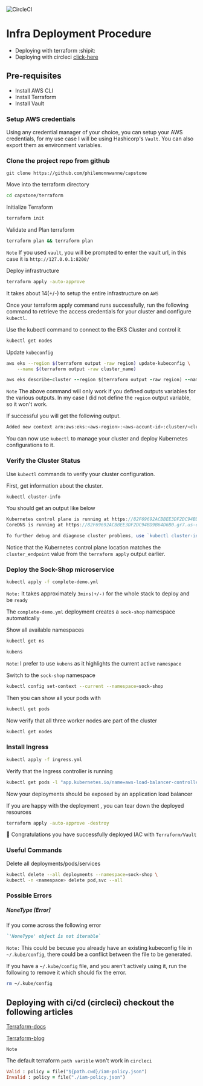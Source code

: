 ![CircleCI](https://img.shields.io/circleci/build/github/philemonnwanne/capstone)

# Infra Deployment Procedure
- Deploying with terraform :shipit:
- Deploying with circleci [click-here](#deploying-with-cicd-circleci-checkout-the-following-articles)

## Pre-requisites

- Install AWS CLI
- Install Terraform
- Install Vault

### Setup AWS credentials
Using any credential manager of your choice, you can setup your AWS credentials, for my use case I will be using Hashicorp's `Vault`.
You can also export them as environment variables.

### Clone the project repo from github
```
git clone https://github.com/philemonnwanne/capstone
```

Move into the terraform directory
```bash
cd capstone/terraform
```

Initialize Terraform
```bash
terraform init
```

Validate and Plan terraform
```bash
terraform plan && terraform plan
```

`Note` If you used `vault`, you will be prompted to enter the vault url, in this case it is `http://127.0.0.1:8200/`

Deploy infrastructure
```bash
terraform apply -auto-approve
```

It takes about 14(+/-) to setup the entire infrastructure on `AWS`

Once your terraform apply command runs successfully, run the following command to retrieve the access credentials for your cluster and configure `kubectl`.

Use the kubectl command to connect to the EKS Cluster and control it
```bash
kubectl get nodes
```

Update `kubeconfig`
```bash
aws eks --region $(terraform output -raw region) update-kubeconfig \
    --name $(terraform output -raw cluster_name)
```

```ruby
aws eks describe-cluster --region $(terraform output -raw region) --name $(terraform output -raw cluster_name) --query "cluster.status"
```

`Note` The above command will only work if you defined outputs variables for the various outputs. In my case I did not define the `region` output variable, so it won't work.

If successful you will get the following output.
```bash
Added new context arn:aws:eks:<aws-region>:<aws-accunt-id>:cluster/<cluster-name> to /Users/<your-user>/.kube/config
```

You can now use `kubectl` to manage your cluster and deploy Kubernetes configurations to it.

### Verify the Cluster Status

Use `kubectl` commands to verify your cluster configuration.

First, get information about the cluster.
```bash
kubectl cluster-info
```

You should get an output like below
```js
Kubernetes control plane is running at https://82F69692ACBBEE3DF2DC94BD9B64D6B0.gr7.us-east-1.eks.amazonaws.com
CoreDNS is running at https://82F69692ACBBEE3DF2DC94BD9B64D6B0.gr7.us-east-1.eks.amazonaws.com/api/v1/namespaces/kube-system/services/kube-dns:dns/proxy

To further debug and diagnose cluster problems, use `kubectl cluster-info dump`
```

Notice that the Kubernetes control plane location matches the `cluster_endpoint` value from the `terraform apply` output earlier.


### Deploy the Sock-Shop microservice

```bash
kubectl apply -f complete-demo.yml
```

`Note:` It takes approximately `3mins(+/-)` for the whole stack to deploy and be `ready`

The `complete-demo.yml` deployment creates a `sock-shop` namespace automatically

Show all available namespaces
```bash
kubectl get ns

kubens
```

`Note`: I prefer to use `kubens` as it highlights the current active `namespace`

Switch to the `sock-shop` namespace
```bash
kubectl config set-context --current --namespace=sock-shop
```

Then you can show all your pods with
```bash
kubectl get pods
```

Now verify that all three worker nodes are part of the cluster
```bash
kubectl get nodes
```

### Install Ingress

```bash
kubectl apply -f ingress.yml
```

Verify that the Ingress controller is running

```bash
kubectl get pods -l "app.kubernetes.io/name=aws-load-balancer-controller"
```

Now your deployments should be exposed by an application load balancer


If you are happy with the deployment , you can tear down the deployed resources

```bash
terraform apply -auto-approve -destroy
```

🥳 Congratulations you have successfully deployed IAC with `Terraform/Vault`

### Useful Commands

Delete all deployments/pods/services
```bash
kubectl delete --all deployments --namespace=sock-shop \
kubectl -n <namespace> delete pod,svc --all  
```

### Possible Errors

##### NoneType [Error]

If you come across the following error
```ruby
`'NoneType' object is not iterable`
```

`Note:` This could be becuse you already have an existing kubeconfig file in `~/.kube/config`, there could be a conflict between the file to be generated.

If you have a `~/.kube/config` file, and you aren't actively using it, run the following to remove it which should fix the error.

```bash
rm ~/.kube/config
```


## Deploying with ci/cd (circleci) checkout the following articles
[Terraform-docs](https://developer.hashicorp.com/terraform/tutorials/automation/circle-ci)

[Terraform-blog](https://circleci.com/blog/an-intro-to-infrastructure-as-code/)
 

`Note`

The default terraform `path varible` won't work in `circleci` 
```ruby
Valid : policy = file("${path.cwd}/iam-policy.json")
Invalid : policy = file("./iam-policy.json")
```